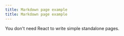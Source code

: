 ```yaml
---
title: Markdown page example
title: Markdown page example
---
```


You don't need React to write simple standalone pages.
